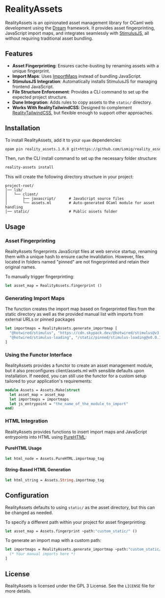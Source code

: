 # RealityAssets

RealityAssets is an opinionated asset management library for OCaml web development using the [Dream](https://github.com/aantron/dream) framework. It provides asset fingerprinting, JavaScript import maps, and integrates seamlessly with [StimulusJS](https://stimulus.hotwired.dev/), all without requiring traditional asset bundling.

## Features

- **Asset Fingerprinting**: Ensures cache-busting by renaming assets with a unique fingerprint.
- **Import Maps**: Uses [ImportMaps](https://developer.mozilla.org/en-US/docs/Web/HTML/Element/script/type/importmap) instead of bundling JavaScript.
- **StimulusJS Integration**: Automatically installs StimulusJS for managing frontend JavaScript.
- **File Structure Enforcement**: Provides a CLI command to set up the expected project structure.
- **Dune Integration**: Adds rules to copy assets to the `static/` directory.
- **Works With RealityTailwindCSS**: Designed to complement [RealityTailwindCSS](https://github.com/Lomig/reality_tailwindcss), but flexible enough to support other approaches.

## Installation

To install RealityAssets, add it to your `opam` dependencies:

```sh
opam pin reality_assets.1.0.0 git+https://github.com/Lomig/reality_assets.git#main
```

Then, run the CLI install command to set up the necessary folder structure:

```sh
reality-assets install
```

This will create the following directory structure in your project:

```
project-root/
│── lib/
│   └── client/
│       ├── javascript/      # JavaScript source files
│       └── assets.ml        # Auto-generated OCaml module for asset handling
│── static/                  # Public assets folder
```

## Usage

### Asset Fingerprinting

RealityAssets fingerprints JavaScript files at web service startup, renaming them with a unique hash to ensure cache invalidation. However, files located in folders named "pinned" are not fingerprinted and retain their original names.

To manually trigger fingerprinting:

```ocaml
let asset_map = RealityAssets.fingerprint ()
```

### Generating Import Maps

The function creates the import map based on fingerprinted files from the static directory as well as the provided manual list with imports from external URLs or pinned packages

```ocaml
let importmaps = RealityAssets.generate_importmap [
  "@hotwired/stimulus", "https://cdn.skypack.dev/@hotwired/stimulus@v3.2.2";
  "@hotwired/stimulus-loading", "/static/pinned/stimulus-loading@v0.0.1.js"
]
```

### Using the Functor Interface

RealityAssets provides a functor to create an asset management module, but it also preconfigures client/assets.ml with sensible defaults upon installation. If needed, you can still use the functor for a custom setup tailored to your application's requirements:

```ocaml
module Assets = Assets.Make(struct
  let asset_map = asset_map
  let importmaps = importmaps
  let js_entrypoint = "the_name_of_the_module_to_import"
end)
```

### HTML Integration

RealityAssets provides functions to insert import maps and JavaScript entrypoints into HTML using [PureHTML](https://github.com/yourrepo/purehtml):

#### PureHTML Usage

```ocaml
let html_node = Assets.PureHTML.importmap_tag
```

#### String-Based HTML Generation

```ocaml
let html_string = Assets.String.importmap_tag
```

## Configuration

RealityAssets defaults to using `static/` as the asset directory, but this can be changed as needed.

To specify a different path within your project for asset fingerprinting:

```ocaml
let asset_map = Assets.fingerprint ~path:"custom_static/" ()
```

To generate an import map with a custom path:

```ocaml
let importmaps = RealityAssets.generate_importmap ~path:"custom_static/" [
  (* Your manual imports here *)
]
```

## License

RealityAssets is licensed under the GPL 3 License. See the `LICENSE` file for more details.

